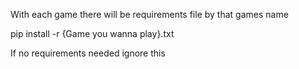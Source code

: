 With each game there will be requirements file by that games name

pip install -r {Game you wanna play}.txt

If no requirements needed ignore this